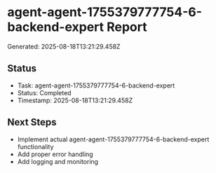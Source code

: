 # agent-agent-1755379777754-6-backend-expert Report

Generated: 2025-08-18T13:21:29.458Z

## Status
- Task: agent-agent-1755379777754-6-backend-expert
- Status: Completed
- Timestamp: 2025-08-18T13:21:29.458Z

## Next Steps
- Implement actual agent-agent-1755379777754-6-backend-expert functionality
- Add proper error handling
- Add logging and monitoring
